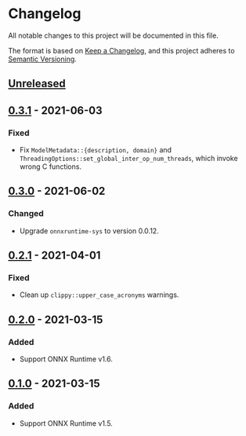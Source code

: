 # Changelog

All notable changes to this project will be documented in this file.

The format is based on [Keep a Changelog](https://keepachangelog.com/en/1.0.0/),
and this project adheres to [Semantic Versioning](https://semver.org/spec/v2.0.0.html).

## [Unreleased]

## [0.3.1] - 2021-06-03

### Fixed

- Fix `ModelMetadata::{description, domain}` and
  `ThreadingOptions::set_global_inter_op_num_threads`, which invoke wrong C
  functions.

## [0.3.0] - 2021-06-02

### Changed

- Upgrade `onnxruntime-sys` to version 0.0.12.

## [0.2.1] - 2021-04-01

### Fixed

- Clean up `clippy::upper_case_acronyms` warnings.

## [0.2.0] - 2021-03-15

### Added

- Support ONNX Runtime v1.6.

## [0.1.0] - 2021-03-15

### Added

- Support ONNX Runtime v1.5.

[Unreleased]: https://github.com/furiosa-ai/onnxrt/compare/0.3.1...HEAD
[0.3.1]: https://github.com/furiosa-ai/onnxrt/compare/0.3.0...0.3.1
[0.3.0]: https://github.com/furiosa-ai/onnxrt/compare/0.2.1...0.3.0
[0.2.1]: https://github.com/furiosa-ai/onnxrt/compare/0.2.0...0.2.1
[0.2.0]: https://github.com/furiosa-ai/onnxrt/compare/0.1.0...0.2.0
[0.1.0]: https://github.com/furiosa-ai/onnxrt/releases/tag/0.1.0
